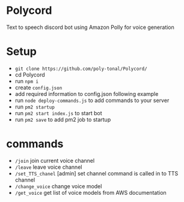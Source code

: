 # Polycord
Text to speech discord bot using Amazon Polly for voice generation

# Setup
- `git clone https://github.com/poly-tonal/Polycord/`
- cd Polycord
- run `npm i`
- create `config.json`
- add required information to config.json following example
- run `node deploy-commands.js` to add commands to your server
- run `pm2 startup`
- run `pm2 start index.js` to start bot
- run `pm2 save` to add pm2 job to startup

# commands
- `/join` join current voice channel
- `/leave` leave voice channel
- `/set_TTS_chanel` [admin] set channel command is called in to TTS channel 
- `/change_voice` change voice model
- `/get_voice` get list of voice models from AWS documentation



